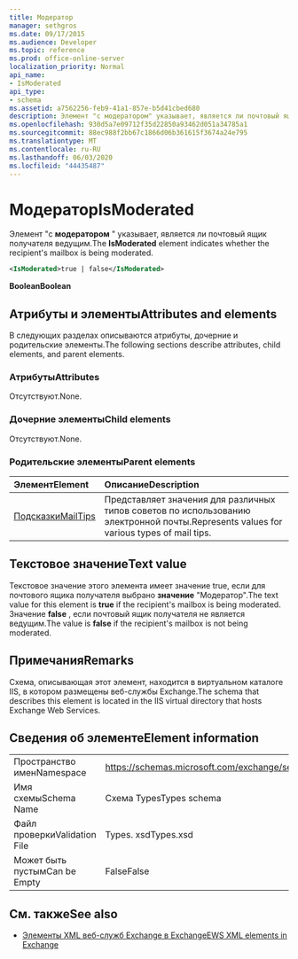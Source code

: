 ```yaml
---
title: Модератор
manager: sethgros
ms.date: 09/17/2015
ms.audience: Developer
ms.topic: reference
ms.prod: office-online-server
localization_priority: Normal
api_name:
- IsModerated
api_type:
- schema
ms.assetid: a7562256-feb9-41a1-857e-b5d41cbed680
description: Элемент "с модератором" указывает, является ли почтовый ящик получателя ведущим.
ms.openlocfilehash: 930d5a7e09712f35d22850a93462d051a34785a1
ms.sourcegitcommit: 88ec988f2bb67c1866d06b361615f3674a24e795
ms.translationtype: MT
ms.contentlocale: ru-RU
ms.lasthandoff: 06/03/2020
ms.locfileid: "44435487"
---
```

# <a name="ismoderated"></a><span data-ttu-id="33875-103">Модератор</span><span class="sxs-lookup"><span data-stu-id="33875-103">IsModerated</span></span>

<span data-ttu-id="33875-104">Элемент "с **модератором** " указывает, является ли почтовый ящик получателя ведущим.</span><span class="sxs-lookup"><span data-stu-id="33875-104">The **IsModerated** element indicates whether the recipient's mailbox is being moderated.</span></span> 
  
```XML
<IsModerated>true | false</IsModerated>
```

 <span data-ttu-id="33875-105">**Boolean**</span><span class="sxs-lookup"><span data-stu-id="33875-105">**Boolean**</span></span>
## <a name="attributes-and-elements"></a><span data-ttu-id="33875-106">Атрибуты и элементы</span><span class="sxs-lookup"><span data-stu-id="33875-106">Attributes and elements</span></span>

<span data-ttu-id="33875-107">В следующих разделах описываются атрибуты, дочерние и родительские элементы.</span><span class="sxs-lookup"><span data-stu-id="33875-107">The following sections describe attributes, child elements, and parent elements.</span></span>
  
### <a name="attributes"></a><span data-ttu-id="33875-108">Атрибуты</span><span class="sxs-lookup"><span data-stu-id="33875-108">Attributes</span></span>

<span data-ttu-id="33875-109">Отсутствуют.</span><span class="sxs-lookup"><span data-stu-id="33875-109">None.</span></span>
  
### <a name="child-elements"></a><span data-ttu-id="33875-110">Дочерние элементы</span><span class="sxs-lookup"><span data-stu-id="33875-110">Child elements</span></span>

<span data-ttu-id="33875-111">Отсутствуют.</span><span class="sxs-lookup"><span data-stu-id="33875-111">None.</span></span>
  
### <a name="parent-elements"></a><span data-ttu-id="33875-112">Родительские элементы</span><span class="sxs-lookup"><span data-stu-id="33875-112">Parent elements</span></span>

|<span data-ttu-id="33875-113">**Элемент**</span><span class="sxs-lookup"><span data-stu-id="33875-113">**Element**</span></span>|<span data-ttu-id="33875-114">**Описание**</span><span class="sxs-lookup"><span data-stu-id="33875-114">**Description**</span></span>|
|:-----|:-----|
|[<span data-ttu-id="33875-115">Подсказки</span><span class="sxs-lookup"><span data-stu-id="33875-115">MailTips</span></span>](mailtips.md) <br/> |<span data-ttu-id="33875-116">Представляет значения для различных типов советов по использованию электронной почты.</span><span class="sxs-lookup"><span data-stu-id="33875-116">Represents values for various types of mail tips.</span></span>  <br/> |
   
## <a name="text-value"></a><span data-ttu-id="33875-117">Текстовое значение</span><span class="sxs-lookup"><span data-stu-id="33875-117">Text value</span></span>

<span data-ttu-id="33875-118">Текстовое значение этого элемента имеет значение true, если для почтового ящика получателя выбрано **значение** "Модератор".</span><span class="sxs-lookup"><span data-stu-id="33875-118">The text value for this element is **true** if the recipient's mailbox is being moderated.</span></span> <span data-ttu-id="33875-119">Значение **false** , если почтовый ящик получателя не является ведущим.</span><span class="sxs-lookup"><span data-stu-id="33875-119">The value is **false** if the recipient's mailbox is not being moderated.</span></span> 
  
## <a name="remarks"></a><span data-ttu-id="33875-120">Примечания</span><span class="sxs-lookup"><span data-stu-id="33875-120">Remarks</span></span>

<span data-ttu-id="33875-121">Схема, описывающая этот элемент, находится в виртуальном каталоге IIS, в котором размещены веб-службы Exchange.</span><span class="sxs-lookup"><span data-stu-id="33875-121">The schema that describes this element is located in the IIS virtual directory that hosts Exchange Web Services.</span></span>
  
## <a name="element-information"></a><span data-ttu-id="33875-122">Сведения об элементе</span><span class="sxs-lookup"><span data-stu-id="33875-122">Element information</span></span>

|||
|:-----|:-----|
|<span data-ttu-id="33875-123">Пространство имен</span><span class="sxs-lookup"><span data-stu-id="33875-123">Namespace</span></span>  <br/> |https://schemas.microsoft.com/exchange/services/2006/types  <br/> |
|<span data-ttu-id="33875-124">Имя схемы</span><span class="sxs-lookup"><span data-stu-id="33875-124">Schema Name</span></span>  <br/> |<span data-ttu-id="33875-125">Схема Types</span><span class="sxs-lookup"><span data-stu-id="33875-125">Types schema</span></span>  <br/> |
|<span data-ttu-id="33875-126">Файл проверки</span><span class="sxs-lookup"><span data-stu-id="33875-126">Validation File</span></span>  <br/> |<span data-ttu-id="33875-127">Types. xsd</span><span class="sxs-lookup"><span data-stu-id="33875-127">Types.xsd</span></span>  <br/> |
|<span data-ttu-id="33875-128">Может быть пустым</span><span class="sxs-lookup"><span data-stu-id="33875-128">Can be Empty</span></span>  <br/> |<span data-ttu-id="33875-129">False</span><span class="sxs-lookup"><span data-stu-id="33875-129">False</span></span>  <br/> |
   
## <a name="see-also"></a><span data-ttu-id="33875-130">См. также</span><span class="sxs-lookup"><span data-stu-id="33875-130">See also</span></span>



- [<span data-ttu-id="33875-131">Элементы XML веб-служб Exchange в Exchange</span><span class="sxs-lookup"><span data-stu-id="33875-131">EWS XML elements in Exchange</span></span>](ews-xml-elements-in-exchange.md)

